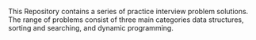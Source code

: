 This Repository contains a series of practice interview problem solutions. The range of problems consist of three main categories data structures, sorting and searching, and dynamic programming. 
